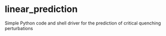 # linear_prediction
Simple Python code and shell driver for the prediction of critical quenching perturbations
